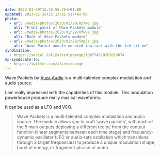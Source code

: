 ```yaml
---
date: 2023-01-29T13:39:55.764+01:00
updated: 2023-01-29T21:13:21.517+01:00
photo:
  - url: /media/photos/2023/01/29/mz7wo.jpg
    alt: "Front panel of Wave Packets module"
  - url: /media/photos/2023/01/29/8fwvk.jpg
    alt: "Back of Wave Packets module"
  - url: /media/photos/2023/01/29/5mg5z.jpg
    alt: "Wave Packet module mounted ina rack with the led lit on"
syndication:
  - https://social.lol/@alienlebarge/109774320263810074
mp-syndicate-to:
  - https://twitter.com/alienlebarge
---
```

Wave Packets by [Auza Audio](https://www.auzaaudio.com/) is a multi-talented complex modulation and audio source.

I am really impressed with the capabilities of this module. This modulation powerhouse produce really musical waveforms.

It can be used as a LFO and VCO.

> Wave Packets is a multi-talented complex modulation and audio source. The module allows you to craft 'wave packets', with each of the 5 main outputs deploying a different recipe from the contour function (linear segments between each time stage) and frequency-dynamic oscillator (LFO or audio-rate oscillation which transitions through 3 target frequencies) to produce a unique modulation shape, burst of energy, or fragment/ phrase of audio.
